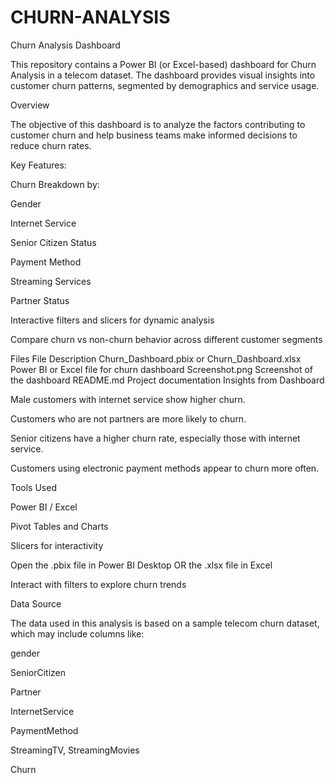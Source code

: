 # CHURN-ANALYSIS
 Churn Analysis Dashboard

This repository contains a Power BI (or Excel-based) dashboard for Churn Analysis in a telecom dataset. The dashboard provides visual insights into customer churn patterns, segmented by demographics and service usage.

 Overview

The objective of this dashboard is to analyze the factors contributing to customer churn and help business teams make informed decisions to reduce churn rates.

Key Features:

 Churn Breakdown by:

Gender

Internet Service

Senior Citizen Status

Payment Method

Streaming Services

Partner Status

 Interactive filters and slicers for dynamic analysis

 Compare churn vs non-churn behavior across different customer segments

 Files
File	Description
Churn_Dashboard.pbix or Churn_Dashboard.xlsx	Power BI or Excel file for churn dashboard
Screenshot.png	Screenshot of the dashboard
README.md	Project documentation
 Insights from Dashboard

Male customers with internet service show higher churn.

Customers who are not partners are more likely to churn.

Senior citizens have a higher churn rate, especially those with internet service.

Customers using electronic payment methods appear to churn more often.

 Tools Used

Power BI / Excel

Pivot Tables and Charts

Slicers for interactivity




Open the .pbix file in Power BI Desktop OR the .xlsx file in Excel

Interact with filters to explore churn trends

 Data Source

The data used in this analysis is based on a sample telecom churn dataset, which may include columns like:

gender

SeniorCitizen

Partner

InternetService

PaymentMethod

StreamingTV, StreamingMovies

Churn

